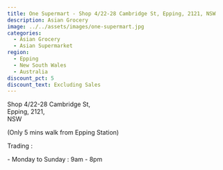 ```yaml
---
title: One Supermart - Shop 4/22-28 Cambridge St, Epping, 2121, NSW
description: Asian Grocery
image: ../../assets/images/one-supermart.jpg
categories:
  - Asian Grocery
  - Asian Supermarket
region:
  - Epping
  - New South Wales
  - Australia
discount_pct: 5
discount_text: Excluding Sales
---
```

Shop 4/22-28 Cambridge St,\
Epping, 2121,\
NSW

(Only 5 mins walk from Epping Station)

Trading : 

\- Monday to Sunday : 9am - 8pm
